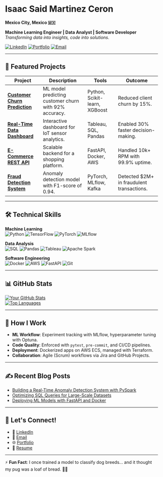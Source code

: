 # Isaac Said Martinez Ceron  
**Mexico City, Mexico 🇲🇽**

**Machine Learning Engineer | Data Analyst | Software Developer**  
*Transforming data into insights, code into solutions.*  

[![LinkedIn](https://img.shields.io/badge/LinkedIn-Connect-blue?style=flat&logo=linkedin)](https://linkedin.com/in/your-profile)
[![Portfolio](https://img.shields.io/badge/Portfolio-Visit-orange?style=flat)](https://your-portfolio-site.com)
[![Email](https://img.shields.io/badge/Email-Contact-red?style=flat&logo=gmail)](mailto:your.email@domain.com)

---

## 🚀 Featured Projects

| Project | Description | Tools | Outcome |
|---------|-------------|-------|---------|
| **[Customer Churn Prediction](link)** | ML model predicting customer churn with 92% accuracy. | Python, Scikit-learn, XGBoost | Reduced client churn by 15%. |
| **[Real-Time Data Dashboard](link)** | Interactive dashboard for IoT sensor analytics. | Tableau, SQL, Pandas | Enabled 30% faster decision-making. |
| **[E-Commerce REST API](link)** | Scalable backend for a shopping platform. | FastAPI, Docker, AWS | Handled 10k+ RPM with 99.9% uptime. |
| **[Fraud Detection System](link)** | Anomaly detection model with F1-score of 0.94. | PyTorch, MLflow, Kafka | Detected $2M+ in fraudulent transactions. |

---

## 🛠️ Technical Skills

**Machine Learning**  
![Python](https://img.shields.io/badge/Python-Expert-3776AB?logo=python)
![TensorFlow](https://img.shields.io/badge/TensorFlow-Advanced-FF6F00?logo=tensorflow)
![PyTorch](https://img.shields.io/badge/PyTorch-Intermediate-EE4C2C?logo=pytorch)
![MLflow](https://img.shields.io/badge/MLflow-Expert-0194E2)

**Data Analysis**  
![SQL](https://img.shields.io/badge/SQL-Advanced-4479A1?logo=postgresql)
![Pandas](https://img.shields.io/badge/Pandas-Expert-150458?logo=pandas)
![Tableau](https://img.shields.io/badge/Tableau-Advanced-E97627?logo=tableau)
![Apache Spark](https://img.shields.io/badge/Spark-Intermediate-E25A1C?logo=apachespark)

**Software Engineering**  
![Docker](https://img.shields.io/badge/Docker-Expert-2496ED?logo=docker)
![AWS](https://img.shields.io/badge/AWS-Certified-FF9900?logo=amazonaws)
![FastAPI](https://img.shields.io/badge/FastAPI-Expert-009688?logo=fastapi)
![Git](https://img.shields.io/badge/Git-Advanced-F05032?logo=git)

---

## 📊 GitHub Stats

[![Your GitHub Stats](https://github-readme-stats.vercel.app/api?username=yourusername&show_icons=true&theme=radical&hide=issues)](https://github.com/yourusername)  
[![Top Languages](https://github-readme-stats.vercel.app/api/top-langs/?username=yourusername&layout=compact&theme=radical)](https://github.com/yourusername)

---

## 🔧 How I Work

- **ML Workflow**: Experiment tracking with MLflow, hyperparameter tuning with Optuna.  
- **Code Quality**: Enforced with `pytest`, `pre-commit`, and CI/CD pipelines.  
- **Deployment**: Dockerized apps on AWS ECS, managed with Terraform.  
- **Collaboration**: Agile (Scrum) workflows via Jira and GitHub Projects.

---

## ✍️ Recent Blog Posts

- [Building a Real-Time Anomaly Detection System with PySpark](https://your-blog.com/link)  
- [Optimizing SQL Queries for Large-Scale Datasets](https://your-blog.com/link)  
- [Deploying ML Models with FastAPI and Docker](https://your-blog.com/link)

---

## 🤝 Let's Connect!

- 🔗 [LinkedIn](https://linkedin.com/in/your-profile)  
- 📧 [Email](mailto:your.email@domain.com)  
- 🌐 [Portfolio](https://your-portfolio-site.com)  
- 💼 [Resume](https://drive.google.com/your-resume-link)

---

⚡ **Fun Fact**: I once trained a model to classify dog breeds... and it thought my pug was a loaf of bread. 🍞🐶
